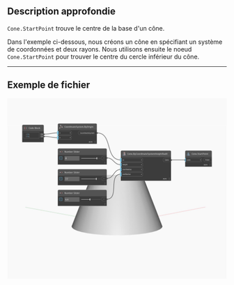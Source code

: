 ## Description approfondie
`Cone.StartPoint` trouve le centre de la base d'un cône.

Dans l'exemple ci-dessous, nous créons un cône en spécifiant un système de coordonnées et deux rayons. Nous utilisons ensuite le noeud `Cone.StartPoint` pour trouver le centre du cercle inférieur du cône.

___
## Exemple de fichier

![StartPoint](./Autodesk.DesignScript.Geometry.Cone.StartPoint_img.jpg)

